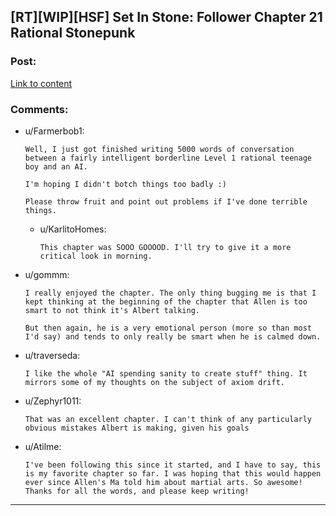 ## [RT][WIP][HSF] Set In Stone: Follower Chapter 21 Rational Stonepunk

### Post:

[Link to content](https://setinstonestory.wordpress.com/2015/06/23/chapter-21/)

### Comments:

- u/Farmerbob1:
  ```
  Well, I just got finished writing 5000 words of conversation between a fairly intelligent borderline Level 1 rational teenage boy and an AI.

  I'm hoping I didn't botch things too badly :)

  Please throw fruit and point out problems if I've done terrible things.
  ```

  - u/KarlitoHomes:
    ```
    This chapter was SOOO GOOOOD. I'll try to give it a more critical look in morning.
    ```

- u/gommm:
  ```
  I really enjoyed the chapter. The only thing bugging me is that I kept thinking at the beginning of the chapter that Allen is too smart to not think it's Albert talking. 

  But then again, he is a very emotional person (more so than most I'd say) and tends to only really be smart when he is calmed down.
  ```

- u/traverseda:
  ```
  I like the whole "AI spending sanity to create stuff" thing. It mirrors some of my thoughts on the subject of axiom drift.
  ```

- u/Zephyr1011:
  ```
  That was an excellent chapter. I can't think of any particularly obvious mistakes Albert is making, given his goals
  ```

- u/Atilme:
  ```
  I've been following this since it started, and I have to say, this is my favorite chapter so far. I was hoping that this would happen ever since Allen's Ma told him about martial arts. So awesome! Thanks for all the words, and please keep writing!
  ```

---

